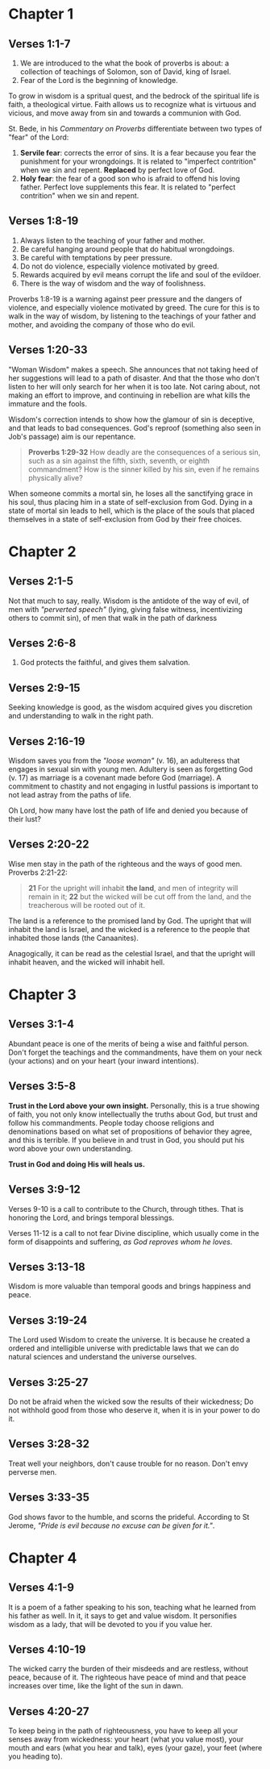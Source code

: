 # Chapter 1
## Verses 1:1-7
1. We are introduced to the what the book of proverbs is about: a collection of teachings of Solomon, son of David, king of Israel.
2. Fear of the Lord is the beginning of knowledge.

To grow in wisdom is a spritual quest, and the bedrock of the spiritual life is faith, a theological virtue. Faith allows us to recognize what is virtuous and vicious, and move away from sin and towards a communion with God.

St. Bede, in his _Commentary on Proverbs_ differentiate between two types of "fear" of the Lord:

1. **Servile fear**: corrects the error of sins. It is a fear because you fear the punishment for your wrongdoings. It is related to "imperfect contrition" when we sin and repent. **Replaced** by perfect love of God.
2. **Holy fear**: the fear of a good son who is afraid to offend his loving father. Perfect love supplements this fear. It is related to "perfect contrition" when we sin and repent.
## Verses 1:8-19
1. Always listen to the teaching of your father and mother.
2. Be careful hanging around people that do habitual wrongdoings.
3. Be careful with temptations by peer pressure.
4. Do not do violence, especially violence motivated by greed.
5. Rewards acquired by evil means corrupt the life and soul of the evildoer.
6. There is the way of wisdom and the way of foolishness.

Proverbs 1:8-19 is a warning against peer pressure and the dangers of violence, and especially violence motivated by greed. The cure for this is to walk in the way of wisdom, by listening to the teachings of your father and mother, and avoiding the company of those who do evil.
## Verses 1:20-33
"Woman Wisdom" makes a speech. She announces that not taking heed of her suggestions will lead to a path of disaster. And that the those who don't listen to her will only search for her when it is too late. Not caring about, not making an effort to improve, and continuing in rebellion are what kills the immature and the fools.

Wisdom's correction intends to show how the glamour of sin is deceptive, and that leads to bad consequences. God's reproof (something also seen in Job's passage) aim is our repentance.

> **Proverbs 1:29-32** How deadly are the consequences of a serious sin, such as a sin against the fifth, sixth, seventh, or eighth commandment? How is the sinner killed by his sin, even if he remains physically alive?

When someone commits a mortal sin, he loses all the sanctifying grace in his soul, thus placing him in a state of self-exclusion from God. Dying in a state of mortal sin leads to hell, which is the place of the souls that placed themselves in a state of self-exclusion from God by their free choices.

# Chapter 2
## Verses 2:1-5
Not that much to say, really. Wisdom is the antidote of the way of evil, of men with _"perverted speech"_ (lying, giving false witness, incentivizing others to commit sin), of men that walk in the path of darkness
## Verses 2:6-8
1. God protects the faithful, and gives them salvation.
## Verses 2:9-15
Seeking knowledge is good, as the wisdom acquired gives you discretion and understanding to walk in the right path.
## Verses 2:16-19
Wisdom saves you from the _"loose woman"_ (v. 16), an adulteress that engages in sexual sin with young men. Adultery is seen as forgetting God (v. 17) as marriage is a covenant made before God (marriage). A commitment to chastity and not engaging in lustful passions is important to not lead astray from the paths of life.

Oh Lord, how many have lost the path of life and denied you because of their lust?
## Verses 2:20-22
Wise men stay in the path of the righteous and the ways of good men. Proverbs 2:21-22:

> **21** For the upright will inhabit **the land**, and men of integrity will remain in it;
> **22** but the wicked will be cut off from the land, and the treacherous will be rooted out of it.

The land is a reference to the promised land by God. The upright that will inhabit the land is Israel, and the wicked is a reference to the people that inhabited those lands (the Canaanites).

Anagogically, it can be read as the celestial Israel, and that the upright will inhabit heaven, and the wicked will inhabit hell.

# Chapter 3
## Verses 3:1-4
Abundant peace is one of the merits of being a wise and faithful person. Don't forget the teachings and the commandments, have them on your neck (your actions) and on your heart (your inward intentions).
## Verses 3:5-8
**Trust in the Lord above your own insight.** Personally, this is a true showing of faith, you not only know intellectually the truths about God, but trust and follow his commandments. People today choose religions and denominations based on what set of propositions of behavior they agree, and this is terrible. If you believe in and trust in God, you should put his word above your own understanding.

**Trust in God and doing His will heals us.**
## Verses 3:9-12
Verses 9-10 is a call to contribute to the Church, through tithes. That is honoring the Lord, and brings temporal blessings.

Verses 11-12 is a call to not fear Divine discipline, which usually come in the form of disappoints and suffering, _as God reproves whom he loves_.
## Verses 3:13-18
Wisdom is more valuable than temporal goods and brings happiness and peace.
## Verses 3:19-24
The Lord used Wisdom to create the universe. It is because he created a ordered and intelligible universe with predictable laws that we can do natural sciences and understand the universe ourselves.
## Verses 3:25-27
Do not be afraid when the wicked sow the results of their wickedness; Do not withhold good from those who deserve it, when it is in your power to do it.
## Verses 3:28-32
Treat well your neighbors, don't cause trouble for no reason. Don't envy perverse men.
## Verses 3:33-35
God shows favor to the humble, and scorns the prideful. According to St Jerome, _"Pride is evil because no excuse can be given for it."_.

# Chapter 4
## Verses 4:1-9
It is a poem of a father speaking to his son, teaching what he learned from his father as well. In it, it says to get and value wisdom. It personifies wisdom as a lady, that will be devoted to you if you value her.
## Verses 4:10-19
The wicked carry the burden of their misdeeds and are restless, without peace, because of it. The righteous have peace of mind and that peace increases over time, like the light of the sun in dawn.
## Verses 4:20-27
To keep being in the path of righteousness, you have to keep all your senses away from wickedness: your heart (what you value most), your mouth and ears (what you hear and talk), eyes (your gaze), your feet (where you heading to).
